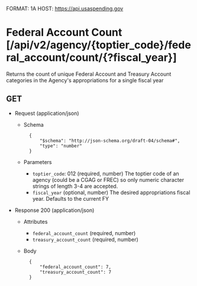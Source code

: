 FORMAT: 1A
HOST: https://api.usaspending.gov

# Federal Account Count [/api/v2/agency/{toptier_code}/federal_account/count/{?fiscal_year}]

Returns the count of unique Federal Account and Treasury Account categories in the Agency's appropriations for a single fiscal year

## GET


+ Request (application/json)
    + Schema

            {
                "$schema": "http://json-schema.org/draft-04/schema#",
                "type": "number"
            }
    + Parameters
        + `toptier_code`: 012 (required, number)
            The toptier code of an agency (could be a CGAG or FREC) so only numeric character strings of length 3-4 are accepted.
        + `fiscal_year` (optional, number)
            The desired appropriations fiscal year. Defaults to the current FY

+ Response 200 (application/json)
    + Attributes
        + `federal_account_count` (required, number)
        + `treasury_account_count` (required, number)

    + Body

            {
                "federal_account_count": 7,
                "treasury_account_count": 7
            }
